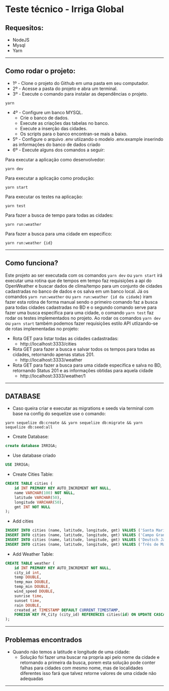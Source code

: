 # Teste técnico - Irriga Global

## Requesitos:
- NodeJS
- Mysql
- Yarn
---
## Como rodar o projeto:

- 1º - Clone o projeto do Github em uma pasta em seu computador.
- 2º - Acesse a pasta do projeto e abra um terminal.
- 3º - Execute o comando para instalar as dependências o projeto.
~~~
yarn
~~~
- 4º - Configure um banco MYSQL.
  - Crie o banco de dados.
  - Execute as criações das tabelas no banco.
  - Execute a inserção das cidades.
  - Os scripts para o banco encontran-se mais a baixo.
- 5º - Configure o arquivo .env utiizando o modelo .env.example inserindo as informações do banco de dados criado 
- 6º - Execute alguns dos comandos a seguir:

Para executar a aplicação como desenvolvedor:
```
yarn dev
```
Para executar a aplicação como produção:
```
yarn start
```
Para executar os testes na aplicação:
```
yarn test
```
Para fazer a busca de tempo para todas as cidades:
```
yarn run:weather
```
Para fazer a busca para uma cidade em especifico:
```
yarn run:weather {id}
```
---
## Como funciona?

Este projeto ao ser executada com os comandos `yarn dev` ou `yarn start` irá executar uma rotina que de tempos em tempo faz requisições a api do OpenWeather e buscar dados de clima/tempo para um conjunto de cidades cadastradas no banco de dados e os salva em um banco local. Já os comandos `yarn run:weather` ou `yarn run:weather {id da cidade}` iram fazer esta rotina de forma manual sendo o primeiro comando faz a busca para todas cidades cadastradas no BD e o segundo comando serve para fazer uma busca especifica para uma cidade, o comando `yarn test` faz rodar os testes implementados no projeto.
Ao rodar os comandos `yarn dev` ou `yarn start` também podemos fazer requisições estilo API utlizando-se de rotas implementadas no projeto:
- Rota GET para listar todas as cidades cadastradas:
  - http://localhost:3333/cities
- Rota GET para fazer a busca e salvar todos os tempos para todas as cidades, retornando apenas status 201.
  - http://localhost:3333/weather
- Rota GET para fazer a busca para uma cidade especifica e salva no BD, retornando Status 201 e as informações obtidas para aquela cidade
  - http://localhost:3333/weather/1

---
## DATABASE
- Caso queira criar e executar as migrations e seeds via terminal com base na config do sequelize use o comando:
```
yarn sequelize db:create && yarn sequelize db:migrate && yarn sequelize db:seed:all
```
- Create Database:
```sql
create database IRRIGA;
```
- Use database criado
```sql
USE IRRIGA;
```
- Create Cities Table:
```sql
CREATE TABLE cities (
	id INT PRIMARY KEY AUTO_INCREMENT NOT NULL,
	name VARCHAR(100) NOT NULL,
	latitude VARCHAR(50),
	longitude VARCHAR(50),
	gmt INT NOT NULL
);
```
- Add cities
```sql
INSERT INTO cities (name, latitude, longitude, gmt) VALUES ('Santa Maria', '-29.6841666667', '-53.8069444444', -3);
INSERT INTO cities (name, latitude, longitude, gmt) VALUES ('Campo Grande', '-20.4427777778', '-54.6463888889', -4);
INSERT INTO cities (name, latitude, longitude, gmt) VALUES ('Deutsch Jahrndorf', '48.0086111111', '17.1097222222', 2);
INSERT INTO cities (name, latitude, longitude, gmt) VALUES ('Três de Maio', NULL, NULL, -3);
```
- Add Weather Table:
```sql
CREATE TABLE weather (
	id INT PRIMARY KEY AUTO_INCREMENT NOT NULL,
    city_id int,
	temp DOUBLE,
    temp_max DOUBLE,
    temp_min DOUBLE,
    wind_speed DOUBLE,
    sunrise time,
    sunset time,
    rain DOUBLE,
    created_at TIMESTAMP DEFAULT CURRENT_TIMESTAMP,
	FOREIGN KEY FK_City (city_id) REFERENCES cities(id) ON UPDATE CASCADE ON DELETE CASCADE
);
```
---
## Problemas encontrados
- Quando não temos a latitude e longitude de uma cidade:
  - Solução foi fazer uma buscar na propria api pelo nome da cidade e retornando a primeira da busca, porem esta solução pode conter falhas para cidades com mesmo nome, mas de localidades diferentes isso fará que talvez retorne valores de uma cidade não adequadas
---
